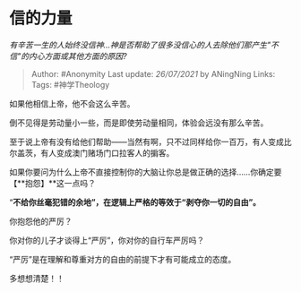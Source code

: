 # 信的力量
*有辛苦一生的人始终没信神…神是否帮助了很多没信心的人去除他们那产生"不信"的内心方面或其他方面的原因?*

> Author: #Anonymity 
Last update: *26/07/2021* by ANingNing
Links:
Tags: #神学Theology 

如果他相信上帝，他不会这么辛苦。

倒不见得是劳动量小一些，而是即使劳动量相同，体验会远没有那么辛苦。

至于说上帝有没有给他们帮助——当然有啊，只不过同样给你一百万，有人变成比尔盖茨，有人变成澳门赌场门口拉客人的掮客。

如果你要问为什么上帝不直接控制你的大脑让你总是做正确的选择……你确定要【**抱怨】**这一点吗？

“**不给你丝毫犯错的余地”，在逻辑上严格的等效于“剥夺你一切的自由”。**

你抱怨他的严厉？

你对你的儿子才谈得上“严厉”，你对你的自行车严厉吗？

“严厉”是在理解和尊重对方的自由的前提下才有可能成立的态度。

多想想清楚！！

  
